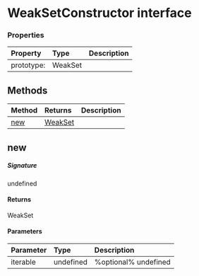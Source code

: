 # WeakSetConstructor interface





### Properties

| Property	   | Type	| Description|
|:-------------|:-------|:-----------|
|prototype:      | WeakSet<any> |  |




## Methods

| Method	   |  Returns	| Description|
|:-------------|:-------|:-----------|
|[new](#new)      | [ WeakSet<T>](WeakSet.md) |  |



## new



##### Signature
undefined

#### Returns
 WeakSet<T>

#### Parameters


| Parameter	   | Type    | Description |
|:-------------|:---------------|:------------|
| iterable     | undefined | %optional% undefined |

